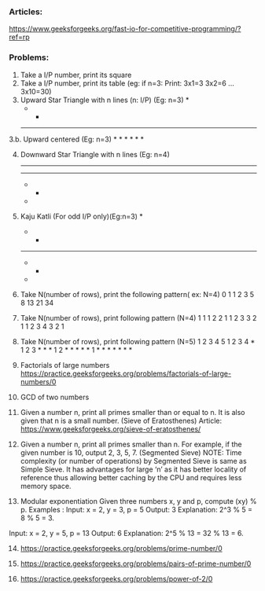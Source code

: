 ### Articles: 
https://www.geeksforgeeks.org/fast-io-for-competitive-programming/?ref=rp

### Problems: 
1.	Take a I/P number, print its square
2.	Take a I/P number, print its table
(eg: if n=3: Print: 3x1=3 3x2=6 ... 3x10=30)
3.	Upward Star Triangle with n lines (n: I/P) (Eg: n=3)
      *
      * *
      * * *

3.b. Upward centered (Eg: n=3)
       *
      * *
     * * *
     
4.	Downward Star Triangle with n lines (Eg: n=4)
     * * * *
     * * *
     * *
     *
     
5.	Kaju Katli (For odd I/P only)(Eg:n=3)
       *
      * *
     * * *
      * *
       *

6.	Take N(number of rows), print the following pattern( ex: N=4)
        0
        1 1
        2 3 5
    8	13 21 34
    
7.	Take N(number of rows), print following pattern (N=4)
    1           1
    1 2       2 1
    1 2 3   3 2 1
    1 2 3 4 3 2 1
    
8.	Take N(number of rows), print following pattern (N=5)
    1 2 3 4 5
    1 2 3 4 *
    1 2 3 * * *
    1 2 * * * * *
    1 * * * * * * *
    
9.	Factorials of large numbers 
https://practice.geeksforgeeks.org/problems/factorials-of-large-numbers/0

10.	GCD of two numbers 

11.	Given a number n, print all primes smaller than or equal to n. It is also given that n is a small number. (Sieve of Eratosthenes)
Article: https://www.geeksforgeeks.org/sieve-of-eratosthenes/ 

12.	Given a number n, print all primes smaller than n. For example, if the given number is 10, output 2, 3, 5, 7. (Segmented Sieve)
NOTE: Time complexity (or number of operations) by Segmented Sieve is same as Simple Sieve. It has advantages for large ‘n’ as it has better locality of reference thus allowing better caching by the CPU and requires less memory space.

13.	Modular exponentiation 
Given three numbers x, y and p, compute (xy) % p.
Examples :
Input:  x = 2, y = 3, p = 5
Output: 3
Explanation: 2^3 % 5 = 8 % 5 = 3.

Input:  x = 2, y = 5, p = 13
Output: 6
Explanation: 2^5 % 13 = 32 % 13 = 6.

14.	https://practice.geeksforgeeks.org/problems/prime-number/0 

15.	https://practice.geeksforgeeks.org/problems/pairs-of-prime-number/0

16.	https://practice.geeksforgeeks.org/problems/power-of-2/0
